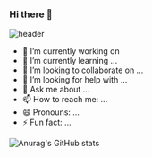 ### Hi there 👋
![header](https://capsule-render.vercel.app/api?type=rect&height=200&text=hello%&fontAlign=70&stroke=00FF00&strokeWidth=3)


- 🔭 I’m currently working on 
- 🌱 I’m currently learning ...
- 👯 I’m looking to collaborate on ...
- 🤔 I’m looking for help with ...
- 💬 Ask me about ...
- 📫 How to reach me: ...
- 😄 Pronouns: ...
- ⚡ Fun fact: ...

![Anurag's GitHub stats](https://github-readme-stats.vercel.app/api?username=anuraghazra&theme=dark&show_icons=true)
